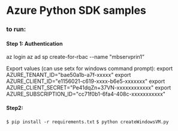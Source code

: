 # Azure Python SDK samples
### to run:
#### Step 1: Authentication

az login
az ad sp create-for-rbac --name "mbservprin1”

Export values (can use setx for windows command prompt):
export AZURE_TENANT_ID="bae50a1b-a7f-xxxxx"
export AZURE_CLIENT_ID="e1156021-c619-xxxx-b6e5-xxxxxxx"
export AZURE_CLIENT_SECRET="Pe41dqZn+37VN-xxxxxxxxxxxx"
export AZURE_SUBSCRIPTION_ID="cc71f0b1-6fa4-408c-xxxxxxxxxxx"


#### Step2:
`$ pip install -r requirements.txt`
`$ python createWindowsVM.py`
